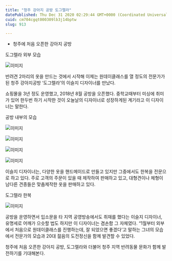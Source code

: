 ```yaml
---
title: "청주 강아지 공방 도그렐라"
datePublished: Thu Dec 31 2020 02:29:44 GMT+0000 (Coordinated Universal Time)
cuid: cm704cgqt000309lb3j14bptw
slug: 913

---
```



- 청주에 처음 오픈한 강아지 공방

도그렐라 외부 모습

![이미지](https://cdn.hashnode.com/res/hashnode/image/upload/v1739256372478/ee405743-2e1a-42fd-aba8-7e5a1ad7ebbf.jpeg)

반려견 2마리의 옷을 만드는 것에서 시작해 이제는 원데이클래스를 열 정도의 전문가가 된 청주 강아지공방 ‘도그렐라’의 이슬지 디자이너를 만났다.

쇼핑몰을 3년 정도 운영했고, 2018년 8월 공방을 오픈했다. 중학교때부터 미싱에 취미가 있어 한두번 하기 시작한 것이 오늘날의 디자이너로 성장하게된 계기라고 이 디자이너는 말한다.

공방 내부의 모습

![이미지](https://cdn.hashnode.com/res/hashnode/image/upload/v1739256374693/105e3c7d-e88b-475f-83a1-4165eade773d.jpeg)

![이미지](https://cdn.hashnode.com/res/hashnode/image/upload/v1739256377156/d563da22-a58e-4bcd-9bf4-d8ee01751cc1.jpeg)

![이미지](https://cdn.hashnode.com/res/hashnode/image/upload/v1739256379728/2228213a-2a48-416d-84ef-13fdebf9ef50.jpeg)

![이미지](https://cdn.hashnode.com/res/hashnode/image/upload/v1739256382241/50f6e92a-9c49-4691-8b20-7f84805aa1b6.jpeg)

이슬지 디자이너는, 다양한 옷을 핸드메이드로 만들고 있지만 그중에서도 한복을 전문으로 하고 있다. 주로 고객의 주문이 있을 때 제작하여 판매하고 있고, 대형견이나 체형이 남다른 견종들은 맞춤제작한 옷을 판매하고 있다.

도그렐라 한복

![이미지](https://cdn.hashnode.com/res/hashnode/image/upload/v1739256384424/8d59ef0b-75f9-45bc-bc8a-cef08ee0da62.jpeg)

공방을 운영하면서 입소문을 타 지역 공영방송에서도 취재를 했다는 이슬지 디자이너, 유명세로 어깨가 으슷할 법도 하지만 이 디자이너는 겸손함 그 자체였다. “1월부터 외부에서 처음으로 원데이클래스를 진행하는데, 잘 되었으면 좋겠다’고 말하는 그녀의 모습에서 전문가의 모습과 20대 젊음의 도전정신을 함께 발견할 수 있었다.

청주에 처음 오픈한 강아지 공방, 도그렐라와 더불어 청주 지역 반려동물 문화가 함께 발전하기를 기대해본다.